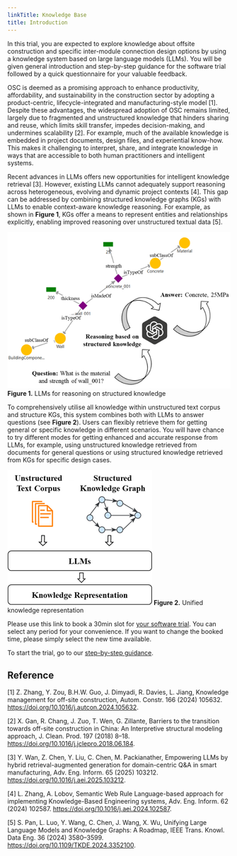 ```yaml
---
linkTitle: Knowledge Base
title: Introduction
---
```


In this trial, you are expected to explore knowledge about offsite construction and specific inter-module connection design options by using a knowledge system based on large language models (LLMs). You will be given general introduction and step-by-step guidance for the software trial followed by a quick questionnaire for your valuable feedback.

OSC is deemed as a promising approach to enhance productivity, affordability, and sustainability in the construction sector by adopting a product-centric, lifecycle-integrated and manufacturing-style model [1]. Despite these advantages, the widespread adoption of OSC remains limited, largely due to fragmented and unstructured knowledge that hinders sharing and reuse, which limits skill transfer, impedes decision-making, and undermines scalability [2]. For example, much of the available knowledge is embedded in project documents, design files, and experiential know-how. This makes it challenging to interpret, share, and integrate knowledge in ways that are accessible to both human practitioners and intelligent systems.

Recent advances in LLMs offers new opportunities for intelligent knowledge retrieval [3]. However, existing LLMs cannot adequately support reasoning across heterogeneous, evolving and dynamic project contexts [4]. This gap can be addressed by combining structured knowledge graphs (KGs) with LLMs to enable context-aware knowledge reasoning. For example, as shown in **Figure 1**, KGs offer a means to represent entities and relationships explicitly, enabling improved reasoning over unstructured textual data [5].

![llms_for_reasoning_on_structured_knowledge.png](img/llms_for_reasoning_on_structured_knowledge.png)
**Figure 1.** LLMs for reasoning on structured knowledge

To comprehensively utilise all knowledge within unstructured text corpus and structure KGs, this system combines both with LLMs to answer questions (see **Figure 2**). Users can flexibly retrieve them for getting general or specific knowledge in different scenarios. You will have chance to try different modes for getting enhanced and accurate response from LLMs, for example, using unstructured knowledge retrieved from documents for general questions or using structured knowledge retrieved from KGs for specific design cases.

![unified_knowledge_representation.png](img/unified_knowledge_representation.png)
**Figure 2.** Unified knowledge representation

Please use this link to book a 30min slot for [your software trial](https://outlook.office.com/bookwithme/user/4d99e9835c184fb28df50fd099f7f400@UoA.auckland.ac.nz/meetingtype/lSuSWxjISE2cer7qSsq9og2?bookingcode=522bd089-03e0-403c-849f-67e3a3ee809e&anonymous&ismsaljsauthenabled&ep=mLinkFromTile). You can select any period for your convenience. If you want to change the booked time, please simply select the new time available.

To start the trial, go to our [step-by-step guidance](https://advancedwood.github.io/OSC-Knowledge-Center/docs/guide/software-trial-guidance/).


## Reference

[1]	Z. Zhang, Y. Zou, B.H.W. Guo, J. Dimyadi, R. Davies, L. Jiang, Knowledge management for off-site construction, Autom. Constr. 166 (2024) 105632. https://doi.org/10.1016/j.autcon.2024.105632.

[2]	X. Gan, R. Chang, J. Zuo, T. Wen, G. Zillante, Barriers to the transition towards off-site construction in China: An Interpretive structural modeling approach, J. Clean. Prod. 197 (2018) 8–18. https://doi.org/10.1016/j.jclepro.2018.06.184.

[3]	Y. Wan, Z. Chen, Y. Liu, C. Chen, M. Packianather, Empowering LLMs by hybrid retrieval-augmented generation for domain-centric Q&A in smart manufacturing, Adv. Eng. Inform. 65 (2025) 103212. https://doi.org/10.1016/j.aei.2025.103212.

[4]	L. Zhang, A. Lobov, Semantic Web Rule Language-based approach for implementing Knowledge-Based Engineering systems, Adv. Eng. Inform. 62 (2024) 102587. https://doi.org/10.1016/j.aei.2024.102587.

[5]	S. Pan, L. Luo, Y. Wang, C. Chen, J. Wang, X. Wu, Unifying Large Language Models and Knowledge Graphs: A Roadmap, IEEE Trans. Knowl. Data Eng. 36 (2024) 3580–3599. https://doi.org/10.1109/TKDE.2024.3352100.